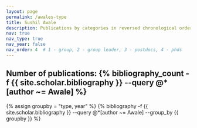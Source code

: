 ```yaml
---
layout: page
permalink: /awales-type
title: Sushil Awale
description: Publications by categories in reversed chronological order. Generated by jekyll-scholar.
nav: true
nav_type: true
nav_year: false
nav_order: 4  # 1 - group, 2 - group leader, 3 - postdocs, 4 - phds
---
```


<!-- _pages/awales-type.md -->
<div class="publications">

<h2>Number of publications: {% bibliography_count -f {{ site.scholar.bibliography }} --query @*[author ~= Awale] %}</h2>
{% assign groupby = "type, year" %}
{% bibliography -f {{ site.scholar.bibliography }} --query @*[author ~= Awale] --group_by {{ groupby }} %}

</div>
